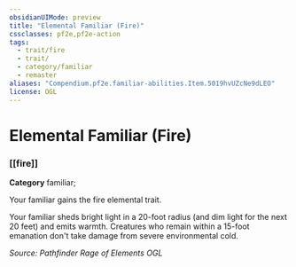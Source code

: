 ```yaml
---
obsidianUIMode: preview
title: "Elemental Familiar (Fire)"
cssclasses: pf2e,pf2e-action
tags:
  - trait/fire
  - trait/
  - category/familiar
  - remaster
aliases: "Compendium.pf2e.familiar-abilities.Item.5019hvUZcNe9dLEO"
license: OGL
---
```

# Elemental Familiar (Fire)

### [[fire]]

**Category** familiar; 




Your familiar gains the fire elemental trait.

Your familiar sheds bright light in a 20-foot radius (and dim light for the next 20 feet) and emits warmth. Creatures who remain within a 15-foot emanation don't take damage from severe environmental cold.

*Source: Pathfinder Rage of Elements*
*OGL*